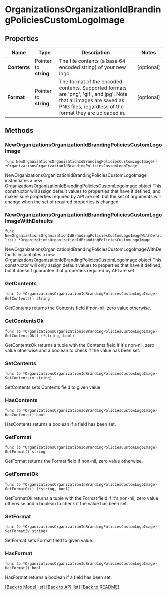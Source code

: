 # OrganizationsOrganizationIdBrandingPoliciesCustomLogoImage

## Properties

Name | Type | Description | Notes
------------ | ------------- | ------------- | -------------
**Contents** | Pointer to **string** | The file contents (a base 64 encoded string) of your new logo. | [optional] 
**Format** | Pointer to **string** | The format of the encoded contents.  Supported formats are &#39;png&#39;, &#39;gif&#39;, and jpg&#39;. Note that all images are saved as PNG files, regardless of the format they are uploaded in. | [optional] 

## Methods

### NewOrganizationsOrganizationIdBrandingPoliciesCustomLogoImage

`func NewOrganizationsOrganizationIdBrandingPoliciesCustomLogoImage() *OrganizationsOrganizationIdBrandingPoliciesCustomLogoImage`

NewOrganizationsOrganizationIdBrandingPoliciesCustomLogoImage instantiates a new OrganizationsOrganizationIdBrandingPoliciesCustomLogoImage object
This constructor will assign default values to properties that have it defined,
and makes sure properties required by API are set, but the set of arguments
will change when the set of required properties is changed

### NewOrganizationsOrganizationIdBrandingPoliciesCustomLogoImageWithDefaults

`func NewOrganizationsOrganizationIdBrandingPoliciesCustomLogoImageWithDefaults() *OrganizationsOrganizationIdBrandingPoliciesCustomLogoImage`

NewOrganizationsOrganizationIdBrandingPoliciesCustomLogoImageWithDefaults instantiates a new OrganizationsOrganizationIdBrandingPoliciesCustomLogoImage object
This constructor will only assign default values to properties that have it defined,
but it doesn't guarantee that properties required by API are set

### GetContents

`func (o *OrganizationsOrganizationIdBrandingPoliciesCustomLogoImage) GetContents() string`

GetContents returns the Contents field if non-nil, zero value otherwise.

### GetContentsOk

`func (o *OrganizationsOrganizationIdBrandingPoliciesCustomLogoImage) GetContentsOk() (*string, bool)`

GetContentsOk returns a tuple with the Contents field if it's non-nil, zero value otherwise
and a boolean to check if the value has been set.

### SetContents

`func (o *OrganizationsOrganizationIdBrandingPoliciesCustomLogoImage) SetContents(v string)`

SetContents sets Contents field to given value.

### HasContents

`func (o *OrganizationsOrganizationIdBrandingPoliciesCustomLogoImage) HasContents() bool`

HasContents returns a boolean if a field has been set.

### GetFormat

`func (o *OrganizationsOrganizationIdBrandingPoliciesCustomLogoImage) GetFormat() string`

GetFormat returns the Format field if non-nil, zero value otherwise.

### GetFormatOk

`func (o *OrganizationsOrganizationIdBrandingPoliciesCustomLogoImage) GetFormatOk() (*string, bool)`

GetFormatOk returns a tuple with the Format field if it's non-nil, zero value otherwise
and a boolean to check if the value has been set.

### SetFormat

`func (o *OrganizationsOrganizationIdBrandingPoliciesCustomLogoImage) SetFormat(v string)`

SetFormat sets Format field to given value.

### HasFormat

`func (o *OrganizationsOrganizationIdBrandingPoliciesCustomLogoImage) HasFormat() bool`

HasFormat returns a boolean if a field has been set.


[[Back to Model list]](../README.md#documentation-for-models) [[Back to API list]](../README.md#documentation-for-api-endpoints) [[Back to README]](../README.md)


